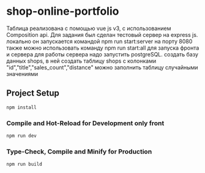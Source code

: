 # shop-online-portfolio
Таблица реализована с помощью vue js v3, с использованием Сomposition api.
Для задания был сделан тестовый сервер на express js. локально он запускается командой npm run start:server на порту 8080 также можно использовать команду npm run start:all для запуска фронта и сервера
для работы сервера надо запустить postgreSQL. создать базу данных shops, в ней создать таблицу shops с колонками "id","title","sales_count","distance" можно заполнить таблицу случайными значениями

## Project Setup

```sh
npm install
```

### Compile and Hot-Reload for Development only front

```sh
npm run dev
```

### Type-Check, Compile and Minify for Production

```sh
npm run build
```
